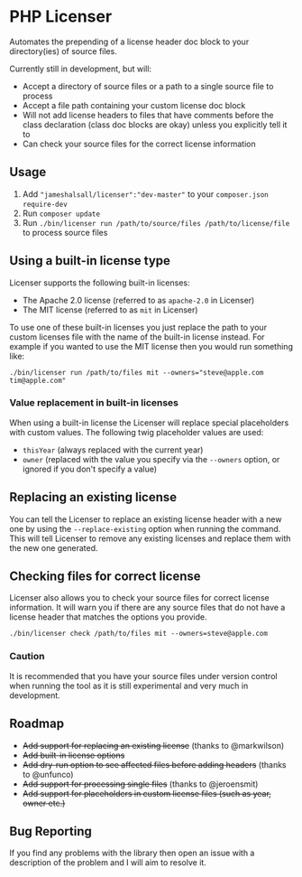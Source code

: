 # PHP Licenser #

Automates the prepending of a license header doc block to your directory(ies) of source files.

Currently still in development, but will:

- Accept a directory of source files or a path to a single source file to process 
- Accept a file path containing your custom license doc block
- Will not add license headers to files that have comments before the class declaration (class doc blocks are okay) unless
you explicitly tell it to
- Can check your source files for the correct license information

## Usage ##

1. Add `"jameshalsall/licenser":"dev-master"` to your `composer.json` `require-dev`
2. Run `composer update`
3. Run `./bin/licenser run /path/to/source/files /path/to/license/file` to process source files

## Using a built-in license type ##

Licenser supports the following built-in licenses:

- The Apache 2.0 license (referred to as `apache-2.0` in Licenser)
- The MIT license (referred to as `mit` in Licenser)

To use one of these built-in licenses you just replace the path to your custom licenses file with the name of the built-in
license instead. For example if you wanted to use the MIT license then you would run something like:

    ./bin/licenser run /path/to/files mit --owners="steve@apple.com tim@apple.com"

### Value replacement in built-in licenses

When using a built-in license the Licenser will replace special placeholders with custom values. The following twig placeholder
values are used:

- `thisYear` (always replaced with the current year)
- `owner` (replaced with the value you specify via the `--owners` option, or ignored if you don't specify a value)

## Replacing an existing license ##

You can tell the Licenser to replace an existing license header with a new one by using the `--replace-existing` option
when running the command. This will tell Licenser to remove any existing licenses and replace them with the new one generated.

## Checking files for correct license ##

Licenser also allows you to check your source files for correct license information. It will warn you if there are any
source files that do not have a license header that matches the options you provide.

    ./bin/licenser check /path/to/files mit --owners=steve@apple.com

### Caution ###

It is recommended that you have your source files under version control when running the tool as it is still experimental
and very much in development.

## Roadmap ##

- ~~Add support for replacing an existing license~~ (thanks to @markwilson)
- ~~Add built-in license options~~
- ~~Add dry-run option to see affected files before adding headers~~ (thanks to @unfunco)
- ~~Add support for processing single files~~ (thanks to @jeroensmit)
- ~~Add support for placeholders in custom license files (such as year, owner etc.)~~

## Bug Reporting ##

If you find any problems with the library then open an issue with a description of the problem and I will aim to resolve
it.

